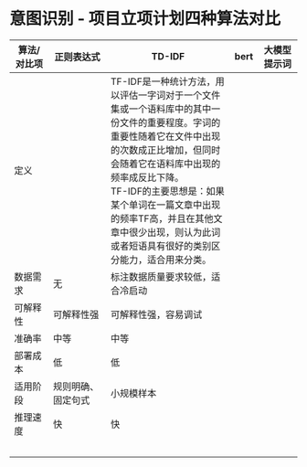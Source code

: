 # 意图识别 - 项⽬⽴项计划四种算法对比

| 算法/对比项 | 正则表达式         | TD-IDF                                                                                                                                                                                                                                                                                                                                                                     | bert | 大模型提示词 |
| ----------- | ------------------ | -------------------------------------------------------------------------------------------------------------------------------------------------------------------------------------------------------------------------------------------------------------------------------------------------------------------------------------------------------------------------- | ---- | ------------ |
| 定义        |                    | TF-IDF是一种统计方法，用以评估一字词对于一个文件<br />集或一个语料库中的其中一份文件的重要程度。字词的<br />重要性随着它在文件中出现的次数成正比增加，但同时<br />会随着它在语料库中出现的频率成反比下降。<br />TF-IDF的主要思想是：如果某个单词在一篇文章中出现<br />的频率TF高，并且在其他文章中很少出现，则认为此词<br />或者短语具有很好的类别区分能力，适合用来分类。 |      |              |
| 数据需求    | 无                 | 标注数据质量要求较低，适合冷启动                                                                                                                                                                                                                                                                                                                                           |      |              |
| 可解释性    | 可解释性强         | 可解释性强，容易调试                                                                                                                                                                                                                                                                                                                                                       |      |              |
| 准确率      | 中等               | 中等                                                                                                                                                                                                                                                                                                                                                                       |      |              |
| 部署成本    | 低                 | 低                                                                                                                                                                                                                                                                                                                                                                         |      |              |
| 适用阶段    | 规则明确、固定句式 | 小规模样本                                                                                                                                                                                                                                                                                                                                                                 |      |              |
| 推理速度    | 快                 | 快                                                                                                                                                                                                                                                                                                                                                                         |      |              |
|             |                    |                                                                                                                                                                                                                                                                                                                                                                            |      |              |
|             |                    |                                                                                                                                                                                                                                                                                                                                                                            |      |              |
|             |                    |                                                                                                                                                                                                                                                                                                                                                                            |      |              |
|             |                    |                                                                                                                                                                                                                                                                                                                                                                            |      |              |
|             |                    |                                                                                                                                                                                                                                                                                                                                                                            |      |              |
